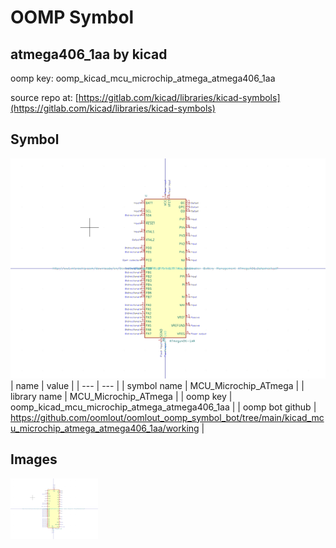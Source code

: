 # OOMP Symbol  
## atmega406_1aa  by kicad  
  
oomp key: oomp_kicad_mcu_microchip_atmega_atmega406_1aa  
  
source repo at: [https://gitlab.com/kicad/libraries/kicad-symbols](https://gitlab.com/kicad/libraries/kicad-symbols)  
## Symbol  
  
[![working.png](working_600.png)](working.png)  
| name | value | 
| --- | --- | 
| symbol name | MCU_Microchip_ATmega | 
| library name | MCU_Microchip_ATmega | 
| oomp key | oomp_kicad_mcu_microchip_atmega_atmega406_1aa | 
| oomp bot github | https://github.com/oomlout/oomlout_oomp_symbol_bot/tree/main/kicad_mcu_microchip_atmega_atmega406_1aa/working | 
## Images  
  
[![working.png](working_140.png)](working.png)  
